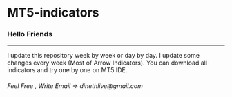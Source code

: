 # MT5-indicators

<h3>Hello Friends</h3>
<hr>
I update this repository week by week or day by day. I update some changes every week (Most of Arrow Indicators). You can download all indicators and try one by one on MT5 IDE. 

<h6> Feel Free , Write Email => dinethlive@gmail.com</h6>

